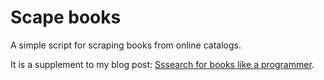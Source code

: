 # Scape books

A simple script for scraping books from online catalogs.

It is a supplement to my blog post: [Sssearch for books like a programmer](https://gorzelinski.com/blog/sssearch-for-books-like-a-programmer/).
